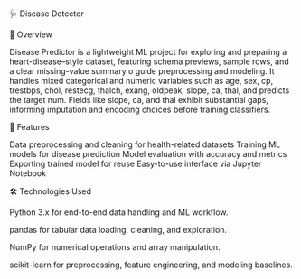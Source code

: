 🩺 Disease Detector

📌 Overview

Disease Predictor is a lightweight ML project for exploring and preparing a heart-disease–style dataset, featuring schema previews, sample rows, and a clear missing-value summary  o guide preprocessing and modeling.
It handles mixed categorical and numeric variables such as age, sex, cp, trestbps, chol, restecg, thalch, exang, oldpeak, slope, ca, thal, and predicts the target num.
Fields like slope, ca, and thal exhibit substantial gaps, informing imputation and encoding choices before training classifiers.

🚀 Features

Data preprocessing and cleaning for health-related datasets Training ML models for disease prediction Model evaluation with accuracy and metrics Exporting trained model for reuse Easy-to-use interface via Jupyter Notebook

🛠️ Technologies Used

Python 3.x for end-to-end data handling and ML workflow.

pandas for tabular data loading, cleaning, and exploration.

NumPy for numerical operations and array manipulation.

scikit-learn for preprocessing, feature engineering, and modeling baselines.

